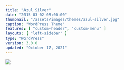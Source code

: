```yaml
---
title: "Azul Silver"
date: "2015-03-02 08:00:00"
thumbnail: "/assets/images/themes/azul-silver.jpg"
caption: "WordPress Theme"
features: [ "custom-header", "custom-menu" ]
layouts: [ "left-sidebar" ]
type: "WordPress"
version: 3.0.0
updated: "October 17, 2021"
---
```

<img src="{{ $page->thumbnail }}" />